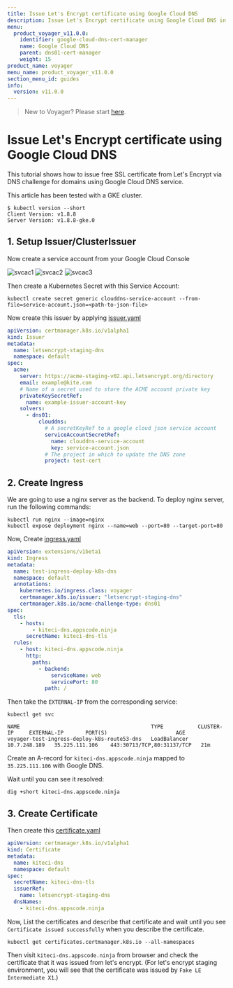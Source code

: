 ```yaml
---
title: Issue Let's Encrypt certificate using Google Cloud DNS
description: Issue Let's Encrypt certificate using Google Cloud DNS in Kubernetes
menu:
  product_voyager_v11.0.0:
    identifier: google-cloud-dns-cert-manager
    name: Google Cloud DNS
    parent: dns01-cert-manager
    weight: 15
product_name: voyager
menu_name: product_voyager_v11.0.0
section_menu_id: guides
info:
  version: v11.0.0
---
```


> New to Voyager? Please start [here](/products/voyager/v11.0.0/concepts/overview).

# Issue Let's Encrypt certificate using Google Cloud DNS

This tutorial shows how to issue free SSL certificate from Let's Encrypt via DNS challenge for domains using Google Cloud DNS service.

This article has been tested with a GKE cluster.

```console
$ kubectl version --short
Client Version: v1.8.8
Server Version: v1.8.8-gke.0
```

## 1. Setup Issuer/ClusterIssuer

Now create a service account from your Google Cloud Console

![svcac1](/products/voyager/v11.0.0/images/cert-manager/google_dns/svcac1.png)
![svcac2](/products/voyager/v11.0.0/images/cert-manager/google_dns/svcac2.png)
![svcac3](/products/voyager/v11.0.0/images/cert-manager/google_dns/svcac3.png)

Then create a Kubernetes Secret with this Service Account:

```console
kubectl create secret generic clouddns-service-account --from-file=service-account.json=<path-to-json-file>
```

Now create this issuer by applying [issuer.yaml](/products/voyager/v11.0.0/examples/cert-manager/google_cloud/issuer.yaml)

```yaml
apiVersion: certmanager.k8s.io/v1alpha1
kind: Issuer
metadata:
  name: letsencrypt-staging-dns
  namespace: default
spec:
  acme:
    server: https://acme-staging-v02.api.letsencrypt.org/directory
    email: example@kite.com
    # Name of a secret used to store the ACME account private key
    privateKeySecretRef:
      name: example-issuer-account-key
    solvers:
      - dns01:
          clouddns:
            # A secretKeyRef to a google cloud json service account
            serviceAccountSecretRef:
              name: clouddns-service-account
              key: service-account.json
            # The project in which to update the DNS zone
            project: test-cert
```

## 2. Create Ingress

We are going to use a nginx server as the backend. To deploy nginx server, run the following commands:

```console
kubectl run nginx --image=nginx
kubectl expose deployment nginx --name=web --port=80 --target-port=80
```

Now, Create [ingress.yaml](/products/voyager/v11.0.0/examples/cert-manager/google_cloud/ingress.yaml)

```yaml
apiVersion: extensions/v1beta1
kind: Ingress
metadata:
  name: test-ingress-deploy-k8s-dns
  namespace: default
  annotations:
    kubernetes.io/ingress.class: voyager
    certmanager.k8s.io/issuer: "letsencrypt-staging-dns"
    certmanager.k8s.io/acme-challenge-type: dns01
spec:
  tls:
    - hosts:
        - kiteci-dns.appscode.ninja
      secretName: kiteci-dns-tls
  rules:
    - host: kiteci-dns.appscode.ninja
      http:
        paths:
          - backend:
              serviceName: web
              servicePort: 80
            path: /
```

Then take the `EXTERNAL-IP` from the corresponding service:

```console
kubectl get svc
```

```console
NAME                                          TYPE           CLUSTER-IP     EXTERNAL-IP       PORT(S)                      AGE
voyager-test-ingress-deploy-k8s-route53-dns   LoadBalancer   10.7.248.189   35.225.111.106    443:30713/TCP,80:31137/TCP   21m
```

Create an A-record for `kiteci-dns.appscode.ninja` mapped to `35.225.111.106` with Google DNS.

Wait until you can see it resolved:

```console
dig +short kiteci-dns.appscode.ninja
```

## 3. Create Certificate

Then create this [certificate.yaml](/products/voyager/v11.0.0/examples/cert-manager/google_cloud/certificate.yaml)

```yaml
apiVersion: certmanager.k8s.io/v1alpha1
kind: Certificate
metadata:
  name: kiteci-dns
  namespace: default
spec:
  secretName: kiteci-dns-tls
  issuerRef:
    name: letsencrypt-staging-dns
  dnsNames:
    - kiteci-dns.appscode.ninja
```

Now, List the certificates and describe that certificate and wait until you see `Certificate issued successfully` when you describe the certificate.

```console
kubectl get certificates.certmanager.k8s.io --all-namespaces
```

Then visit `kiteci-dns.appscode.ninja` from browser and check the certificate that it was issued from let's encrypt. (For let's encrypt staging environment, you will see that the certificate was issued by `Fake LE Intermediate X1`.)
